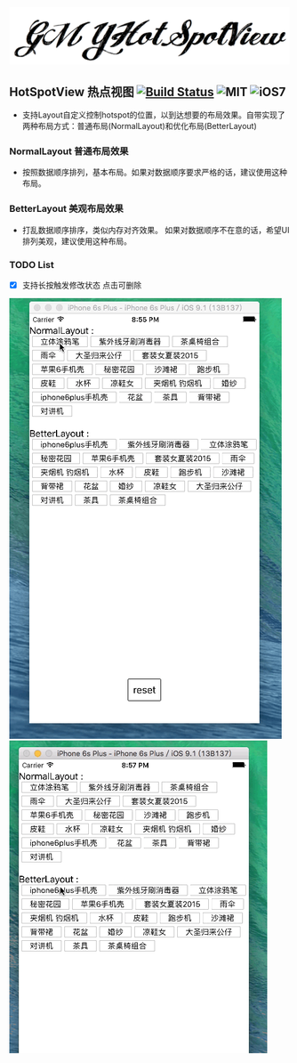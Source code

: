 ![shoot](https://raw.githubusercontent.com/778477/GMYHotSpotView/master/shoot.png)


## HotSpotView 热点视图 [![Build Status](https://travis-ci.org/778477/GMYHotSpotView.svg)](https://travis-ci.org/778477/GMYHotSpotView) ![MIT](https://img.shields.io/packagist/l/doctrine/orm.svg) ![iOS7](https://img.shields.io/badge/support-iOS%207%2B%20-blue.svg?style=flat)


* 支持Layout自定义控制hotspot的位置，以到达想要的布局效果。自带实现了两种布局方式：普通布局(NormalLayout)和优化布局(BetterLayout)

### NormalLayout 普通布局效果
* 按照数据顺序排列，基本布局。如果对数据顺序要求严格的话，建议使用这种布局。

### BetterLayout 美观布局效果
* 打乱数据顺序排序，类似内存对齐效果。 如果对数据顺序不在意的话，希望UI排列美观，建议使用这种布局。


### TODO List

- [X] 支持长按触发修改状态 点击可删除

![normal](https://raw.githubusercontent.com/778477/GMYHotSpotView/66c54ba5d8b9ee427bfa13dc9ff6cf590a6c3253/normal.gif)
![better](https://raw.githubusercontent.com/778477/GMYHotSpotView/66c54ba5d8b9ee427bfa13dc9ff6cf590a6c3253/better.gif)
